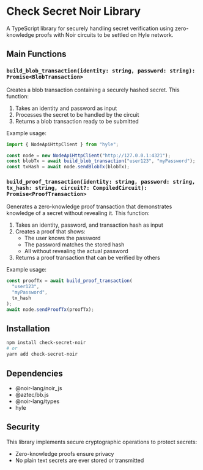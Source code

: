 # Check Secret Noir Library

A TypeScript library for securely handling secret verification using zero-knowledge proofs with Noir circuits to be settled on Hyle network.

## Main Functions

### `build_blob_transaction(identity: string, password: string): Promise<BlobTransaction>`

Creates a blob transaction containing a securely hashed secret. This function:

1. Takes an identity and password as input
2. Processes the secret to be handled by the circuit
3. Returns a blob transaction ready to be submitted

Example usage:
```typescript
import { NodeApiHttpClient } from "hyle";

const node = new NodeApiHttpClient("http://127.0.0.1:4321");
const blobTx = await build_blob_transaction("user123", "myPassword");
const txHash = await node.sendBlobTx(blobTx);
```

### `build_proof_transaction(identity: string, password: string, tx_hash: string, circuit?: CompiledCircuit): Promise<ProofTransaction>`

Generates a zero-knowledge proof transaction that demonstrates knowledge of a secret without revealing it. This function:

1. Takes an identity, password, and transaction hash as input
2. Creates a proof that shows:
   - The user knows the password
   - The password matches the stored hash
   - All without revealing the actual password
3. Returns a proof transaction that can be verified by others

Example usage:
```typescript
const proofTx = await build_proof_transaction(
  "user123",
  "myPassword",
  tx_hash 
);
await node.sendProofTx(proofTx);
```

## Installation

```bash
npm install check-secret-noir
# or
yarn add check-secret-noir
```

## Dependencies

- @noir-lang/noir_js
- @aztec/bb.js
- @noir-lang/types
- hyle

## Security

This library implements secure cryptographic operations to protect secrets:
- Zero-knowledge proofs ensure privacy
- No plain text secrets are ever stored or transmitted

